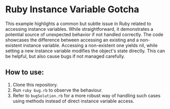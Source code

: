 # Ruby Instance Variable Gotcha

This example highlights a common but subtle issue in Ruby related to accessing instance variables. While straightforward, it demonstrates a potential source of unexpected behavior if not handled correctly. The code showcases the difference between accessing an existing and a non-existent instance variable. Accessing a non-existent one yields nil, while setting a new instance variable modifies the object's state directly.  This can be helpful, but also cause bugs if not managed carefully.

## How to use:

1. Clone this repository.
2. Run `ruby bug.rb` to observe the behaviour.
3. Refer to `bugSolution.rb` for a more robust way of handling such cases using methods instead of direct instance variable access.
